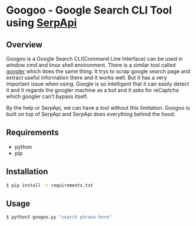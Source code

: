 # Googoo - Google Search CLI Tool using [SerpApi](https://serpapi.com/)

## Overview
Googoo is a Google Search CLI(Command Line Interface) can be used in window cmd and linux shell environment. There is a similar tool called [googler](https://github.com/jarun/googler) which does the same thing. It trys to scrap google search page and extract useful information there and it works well. But it has a very important issue when using. Google is so intelligent that it can easily detect it and it regards the googler machine as a bot and it asks for reCaptcha which googler can't bypass itself.

By the help or SerpApi, we can have a tool without this limitation. Googoo is built on top of SerpApi and SerpApi does everything behind the hood.

## Requirements

- python
- pip

## Installation
```bash
$ pip install -r requirements.txt
```

## Usage

```bash
$ python3 googoo.py "search phrase here"
```

